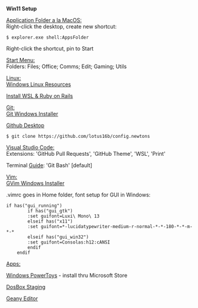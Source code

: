 **Win11 Setup**

<u>Application Folder a la MacOS:</u> <br />
Right-click the desktop, create new shortcut:
```
$ explorer.exe shell:AppsFolder
```
Right-click the shortcut, pin to Start

<u>Start Menu:</u> <br />
Folders: Files; Office; Comms; Edit; Gaming; Utils

<u>Linux:</u> <br />
[Windows Linux Resources](https://learn.microsoft.com/en-us/linux/)

[Install WSL & Ruby on Rails](https://gorails.com/setup/windows/11)

<u>Git:</u> <br />
[Git Windows Installer](https://git-scm.com/download/win)

[Github Desktop](https://desktop.github.com/)

```
$ git clone https://github.com/lotus16b/config.newtons
```
<u>Visual Studio Code:</u> <br />
Extensions: 'GitHub Pull Requests', 'GitHub Theme', 'WSL', 'Print'

Terminal [Guide](https://code.visualstudio.com/docs/terminal/basics): 'Git Bash' [default]

<u>Vim:</u><br />
[GVim Windows Installer](https://www.vim.org/download.php)

.vimrc goes in Home folder, font setup for GUI in Windows:
```
if has("gui_running")
	    if has("gui_gtk")
		:set guifont=Luxi\ Mono\ 13
	    elseif has("x11")
		:set guifont=*-lucidatypewriter-medium-r-normal-*-*-180-*-*-m-*-*
	    elseif has("gui_win32")
		:set guifont=Consolas:h12:cANSI
	    endif
	endif
```
<u>Apps:</u><br />

[Windows PowerToys](https://learn.microsoft.com/en-us/windows/powertoys/) - install thru Microsoft Store

[DosBox Staging](https://dosbox-staging.github.io/releases/windows/)

[Geany Editor](https://www.geany.org/download/releases/)